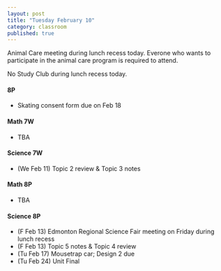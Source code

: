 ```yaml
---
layout: post
title: "Tuesday February 10"
category: classroom
published: true
---
```


<div class="alert alert-danger" role="alert">
<p>Animal Care meeting during lunch recess today. Everone who wants to participate in the animal care program is required to attend. </p>

<p>No Study Club during lunch recess today. </p>
</div>

#### 8P
* Skating consent form due on Feb 18

#### Math 7W
* TBA

#### Science 7W
* (We Feb 11) Topic 2 review & Topic 3 notes

#### Math 8P
* TBA

#### Science 8P
* (F Feb 13) Edmonton Regional Science Fair meeting on Friday during lunch recess
* (F Feb 13) Topic 5 notes & Topic 4 review
* (Tu Feb 17) Mousetrap car; Design 2 due
* (Tu Feb 24) Unit Final
